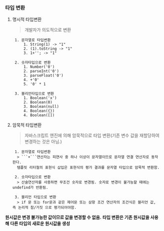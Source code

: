 ### 타입 변환

1. 명시적 타입변환
    > 개발자가 의도적으로 변환

        1. 문자열로 타입변환
            1. String(1) -> "1"
            2. (1).toString -> "1"
            3. 1+''; -> "1"
        
        2. 숫자타입으로 변환
            1. Number('0')
            2. parseInt('0')
            3. parseFloat('0')
            4. +'0'
            5. '0' * 1

        3. 블리언타입으로 변환
            1. Boolean('x')    
            2. Boolean(0)    
            3. Boolean(null)    
            4. Boolean({})    
            4. Boolean([])    


2. 암묵적 타입변환
    > 자바스크립트 엔진에 의해 암묵적으로 타입 변환(기존 변수 값을 재할당하여 변경하는 것은 아님.)
    
        1. 문자열로 타입변환
         > ```+```연산자는 피연사 중 하나 이상이 문자열이므로 문자열 연결 연산자로 동작한다.
         템플릿 리터철의 표현식 삽입은 표현식의 평가 결과를 문자열 타입으로 암묵적 변환함.

        2. 숫자타입으로 변환
         > 산술연산자를 사용하면 무조건 숫자로 변경됨. 숫자로 변경이 불가능할 때에는 undefind가 반환됨. 

        3. 블리언 타입으로 변환
         > if 문 또는 for문과 같은 제어문 또는 삼항 조건 연산자의 조건식은 블리언 값, 즉 논리적 참/거짓 으로 평가되어야함.

**원시값은 변경 불가능한 값이므로 값을 변경할 수 없음.**
**타입 변환은 기존 원시값을 사용해 다른 타입의 새로운 원시값을 생성**

